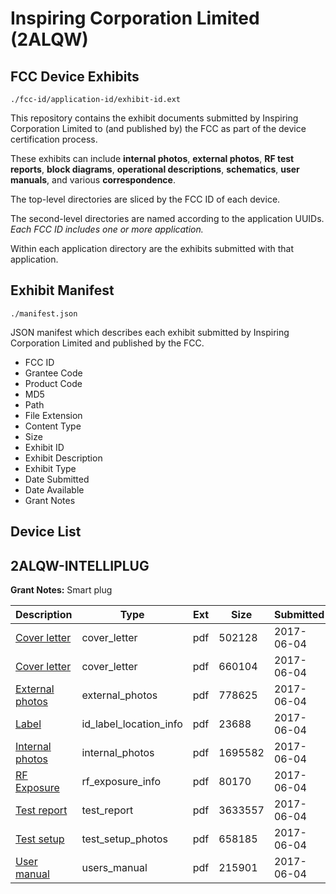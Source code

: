 # Inspiring Corporation Limited (2ALQW)
## FCC Device Exhibits

```
./fcc-id/application-id/exhibit-id.ext
```

This repository contains the exhibit documents submitted by Inspiring Corporation Limited to (and published by) the FCC as part of the device certification process.

These exhibits can include **internal photos**, **external photos**, **RF test reports**, **block diagrams**, **operational descriptions**, **schematics**, **user manuals**, and various **correspondence**.

The top-level directories are sliced by the FCC ID of each device.

The second-level directories are named according to the application UUIDs. *Each FCC ID includes one or more application.*

Within each application directory are the exhibits submitted with that application. 

## Exhibit Manifest

```
./manifest.json
```

JSON manifest which describes each exhibit submitted by Inspiring Corporation Limited and published by the FCC.

- FCC ID
- Grantee Code
- Product Code
- MD5
- Path
- File Extension
- Content Type
- Size
- Exhibit ID
- Exhibit Description
- Exhibit Type
- Date Submitted
- Date Available
- Grant Notes

## Device List
## 2ALQW-INTELLIPLUG
**Grant Notes:** Smart plug

| Description | Type | Ext | Size | Submitted | Available |
| ----------- | ---- | --- | ---- | --------- | --------- |
| [Cover letter](2ALQW-INTELLIPLUG/db9fd45b2db2da3ec421fbe68c805877/3412533.pdf) | cover_letter | pdf | 502128 | 2017-06-04 | 2017-06-04 |
| [Cover letter](2ALQW-INTELLIPLUG/db9fd45b2db2da3ec421fbe68c805877/3412534.pdf) | cover_letter | pdf | 660104 | 2017-06-04 | 2017-06-04 |
| [External photos](2ALQW-INTELLIPLUG/db9fd45b2db2da3ec421fbe68c805877/3412535.pdf) | external_photos | pdf | 778625 | 2017-06-04 | 2017-06-04 |
| [Label](2ALQW-INTELLIPLUG/db9fd45b2db2da3ec421fbe68c805877/3412536.pdf) | id_label_location_info | pdf | 23688 | 2017-06-04 | 2017-06-04 |
| [Internal photos](2ALQW-INTELLIPLUG/db9fd45b2db2da3ec421fbe68c805877/3412537.pdf) | internal_photos | pdf | 1695582 | 2017-06-04 | 2017-06-04 |
| [RF Exposure](2ALQW-INTELLIPLUG/db9fd45b2db2da3ec421fbe68c805877/3412539.pdf) | rf_exposure_info | pdf | 80170 | 2017-06-04 | 2017-06-04 |
| [Test report](2ALQW-INTELLIPLUG/db9fd45b2db2da3ec421fbe68c805877/3412542.pdf) | test_report | pdf | 3633557 | 2017-06-04 | 2017-06-04 |
| [Test setup](2ALQW-INTELLIPLUG/db9fd45b2db2da3ec421fbe68c805877/3412543.pdf) | test_setup_photos | pdf | 658185 | 2017-06-04 | 2017-06-04 |
| [User manual](2ALQW-INTELLIPLUG/db9fd45b2db2da3ec421fbe68c805877/3412544.pdf) | users_manual | pdf | 215901 | 2017-06-04 | 2017-06-04 |
